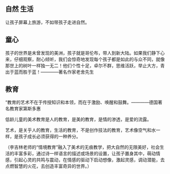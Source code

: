 ## 自然 生活 

让孩子屏幕上旅游，不如带孩子走进自然。

## 童心  

孩子的世界是未曾发现的美洲，孩子就是哥伦布，带人到新大陆。如果我们静下心来，仔细观察，耐心倾听，我们会惊奇地发现每个孩子都是如此的与众不同，就像那世上的树叶一样独一无二！他们个性十足，卓尔不群，思维活跃，举止大方，青出于蓝而胜于蓝！————著名作家老舍先生

## 教育
“教育的艺术不在于传授知识和本领，而在于激励、唤醒和鼓舞。————德国著名教育家第斯多惠

低龄儿童的美术教育是人的教育，是美的教育，是情的渗透，是爱的流露。

艺术，是关乎人的教育，生活的教育，不是创作技法的教育，艺术像空气和水一样，是孩子成长必须获得的一种养分。

（李吉林老师的“情境教育”融入了美术的无痕教学，把大自然的无限美好，社会生活的丰富多彩，通过诗一样语言的描述或场景的设置，让孩子置身其中，萌动情感，引起心灵的共鸣与震动，在情感的驱动下启动想像，激起灵感，调动潜能，去点燃智慧的火花，去创造丰富奇异的世界。）

